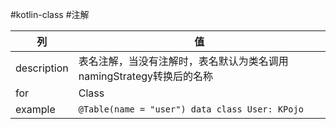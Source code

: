 #kotlin-class #注解

| 列           | 值                                              |
| ----------- | ---------------------------------------------- |
| description | 表名注解，当没有注解时，表名默认为类名调用namingStrategy转换后的名称      |
| for         | Class                                          |
| example     | `@Table(name = "user") data class User: KPojo` |
